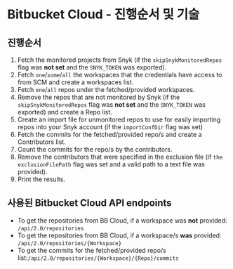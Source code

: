# Bitbucket Cloud - 진행순서 및 기술

## 진행순서 <a href="#flow" id="flow"></a>

1. Fetch the monitored projects from Snyk (if the `skipSnykMonitoredRepos` flag was **not set** and the `SNYK_TOKEN` was exported).
2. Fetch `one`/`some`/`all` the workspaces that the credentials have access to from SCM and create a workspaces list.
3. Fetch `one`/`all` repos under the fetched/provided workspaces.
4. Remove the repos that are not monitored by Snyk (if the `skipSnykMonitoredRepos` flag was **not set** and the `SNYK_TOKEN` was exported) and create a Repo list.
5. Create an import file for unmonitored repos to use for easily importing repos into your Snyk account (if the `importConfDir` flag was set)
6. Fetch the commits for the fetched/provided repo/s and create a Contributors list.
7. Count the commits for the repo/s by the contributors.
8. Remove the contributors that were specified in the exclusion file (if `the exclusionFilePath` flag was set and a valid path to a text file was provided).
9. Print the results.

## 사용된 Bitbucket Cloud API endpoints

* To get the repositories from BB Cloud, if a workspace was **not** provided: `/api/2.0/repositories`
* To get the repositories from BB Cloud, if a workspace/s **was** provided: `/api/2.0/repositories/{Workspace}`
* To get the commits for the fetched/provided repo/s list:`/api/2.0/repositories/{Workspace}/{Repo}/commits`
